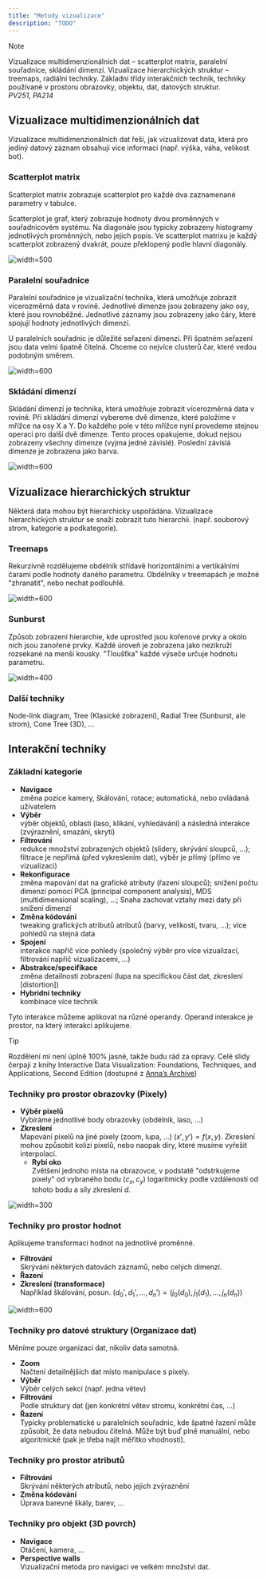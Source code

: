 ```yaml
---
title: "Metody vizualizace"
description: "TODO"
---
```


> [!NOTE]
> Vizualizace multidimenzionálních dat – scatterplot matrix, paralelní souřadnice, skládání dimenzí. Vizualizace hierarchických struktur – treemaps, radiální techniky. Základní třídy interakčních technik, techniky používané v prostoru obrazovky, objektu, dat, datových struktur.
> <br>
> _PV251, PA214_


## Vizualizace multidimenzionálních dat

Vizualizace multidimenzionálních dat řeší, jak vizualizovat data, která pro jediný datový záznam obsahují více informací (např. výška, váha, velikost bot).

### Scatterplot matrix

Scatterplot matrix zobrazuje scatterplot pro každé dva zaznamenané parametry v tabulce.

Scatterplot je graf, který zobrazuje hodnoty dvou proměnných v souřadnicovém systému. Na diagonále jsou typicky zobrazeny histogramy jednotlivých proměnných, nebo jejich popis. Ve scatterplot matrixu je každý scatterplot zobrazený dvakrát, pouze překlopený podle hlavní diagonály.

![width=500](./img/pgv02_scatterplot_matrix.png)

### Paralelní souřadnice

Paralelní souřadnice je vizualizační technika, která umožňuje zobrazit vícerozměrná data v rovině. Jednotlivé dimenze jsou zobrazeny jako osy, které jsou rovnoběžné. Jednotlivé záznamy jsou zobrazeny jako čáry, které spojují hodnoty jednotlivých dimenzí.

U paralelních souřadnic je důležité seřazení dimenzí. Při špatném seřazení jsou data velmi špatně čitelná. Chceme co nejvíce clusterů čar, které vedou podobným směrem.

![width=600](./img/pgv02_parallel_ordering.png)

### Skládání dimenzí

Skládání dimenzí je technika, která umožňuje zobrazit vícerozměrná data v rovině. Při skládání dimenzí vybereme dvě dimenze, které položíme v mřížce na osy X a Y. Do každého pole v této mřížce nyní provedeme stejnou operaci pro další dvě dimenze. Tento proces opakujeme, dokud nejsou zobrazeny všechny dimenze (vyjma jedné závislé). Poslední závislá dimenze je zobrazena jako barva.

![width=600](./img/vpg02_dim_stacking.png)

## Vizualizace hierarchických struktur

Některá data mohou být hierarchicky uspořádána. Vizualizace hierarchických struktur se snaží zobrazit tuto hierarchii. (např. souborový strom, kategorie a podkategorie).

### Treemaps

Rekurzivně rozdělujeme obdélník střídavě horizontálními a vertikálními čarami podle hodnoty daného parametru. Obdélníky v treemapách je možné "zhranatit", nebo nechat podlouhlé.

![width=600](./img/pgv02_treemap.png)

### Sunburst

Způsob zobrazení hierarchie, kde uprostřed jsou kořenové prvky a okolo nich jsou zanořené prvky. Každé úroveň je zobrazena jako nezikruží rozsekané na menší kousky. "Tloušťka" každé výseče určuje hodnotu parametru.

![width=400](./img/pgv02_sunburst.png)

### Další techniky

Node-link diagram, Tree (Klasické zobrazení), Radial Tree (Sunburst, ale strom), Cone Tree (3D), ...

## Interakční techniky

### Základní kategorie

- **Navigace**\
  změna pozice kamery, škálování, rotace; automatická, nebo ovládaná uživatelem
- **Výběr**\
  výběr objektů, oblasti (laso, klikání, vyhledávání) a následná interakce (zvýraznění, smazání, skrytí)
- **Filtrování**\
  redukce množství zobrazených objektů (slidery, skrývání sloupců, ...); filtrace je nepřímá (před vykreslením dat), výběr je přímý (přímo ve vizualizaci)
- **Rekonfigurace**\
  změna mapování dat na grafické atributy (řazení sloupců); snížení počtu dimenzí pomocí PCA (principal component analysis), MDS (multidimensional scaling), ...; Snaha zachovat vztahy mezi daty při snížení dimenzí
- **Změna kódování**\
  tweaking grafických atributů atributů (barvy, velikosti, tvaru, ...); více pohledů na stejná data
- **Spojení**\
  interakce napříč více pohledy (společný výběr pro více vizualizací, filtrování napříč vizualizacemi, ...)
- **Abstrakce/specifikace**\
  změna detailnosti zobrazení (lupa na specifickou část dat, zkreslení [distortion])
- **Hybridní techniky**\
  kombinace více technik

Tyto interakce můžeme aplikovat na různé operandy. Operand interakce je prostor, na který interakci aplikujeme.

> [!TIP]
> Rozdělení mi není úplně 100% jasné, takže budu rád za opravy. Celé slidy čerpají z knihy Interactive Data Visualization: Foundations, Techniques, and Applications, Second Edition (dostupné z [Anna’s Archive](https://annas-archive.org/md5/0bf49e061a8b82167d0e05a5d2b50476))


### Techniky pro prostor obrazovky (Pixely)

- **Výběr pixelů**\
  Vybíráme jednotlivé body obrazovky (obdélník, laso, ...)
- **Zkreslení**\
  Mapování pixelů na jiné pixely (zoom, lupa, ...) $(x', y') = f(x, y)$. Zkreslení mohou způsobit kolizi pixelů, nebo naopak díry, které musíme vyřešit interpolací.
  - **Rybí oko**\
    Zvětšení jednoho místa na obrazovce, v podstatě "odstrkujeme pixely" od vybraného bodu $(c_x, c_y)$ logaritmicky podle vzdálenosti od tohoto bodu a síly zkreslení $d$.

![width=300](./img/pgv02_fisheye.png)

### Techniky pro prostor hodnot

Aplikujeme transformaci hodnot na jednotlivé proměnné.

- **Filtrování**\
  Skrývání některých datovách záznamů, nebo celých dimenzí.
- **Řazení**
- **Zkreslení (transformace)**\
  Například škálování, posun. $(d_0', d_1', \dots, d_n') = (j_0(d_0), j_1(d_1), \dots, j_n(d_n))$

![width=600](./img/pgv02_data_space.png)

### Techniky pro datové struktury (Organizace dat)

Měníme pouze organizaci dat, nikoliv data samotná.

- **Zoom**\
  Načtení detailnějších dat místo manipulace s pixely.
- **Výběr**\
  Výběr celých sekcí (např. jedna větev)
- **Filtrování**\
  Podle struktury dat (jen konkrétní větev stromu, konkrétní čas, ...)
- **Řazení**\
  Typicky problematické u paralelních souřadnic, kde špatné řazení může způsobit, že data nebudou čitelná. Může být buď plně manuální, nebo algoritmické (pak je třeba najít měřítko vhodnosti).

### Techniky pro prostor atributů

- **Filtrování**\
  Skrývání některých atributů, nebo jejich zvýraznění
- **Změna kódování**\
  Úprava barevné škály, barev, ...

### Techniky pro objekt (3D povrch)

- **Navigace**\
  Otáčení, kamera, ...
- **Perspective walls**\
  Vizualizační metoda pro navigaci ve velkém množství dat.
